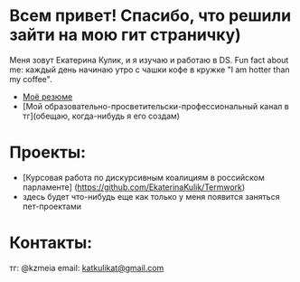 # Всем привет! Спасибо, что решили зайти на мою гит страничку)

Меня зовут Екатерина Кулик, и я изучаю и работаю в DS. Fun fact about me: каждый день начинаю утро с чашки кофе в кружке "I am hotter than my coffee".

- [Моё резюме](CV-2.pdf)
- [Мой образовательно-просветительски-профессиональный канал в тг](обещаю, когда-нибудь я его создам)

# Проекты:
- [Курсовая работа по дискурсивным коалициям в российском парламенте] (https://github.com/EkaterinaKulik/Termwork)
- здесь будет что-нибудь еще как только у меня появится заняться пет-проектами

# Контакты:
тг: @kzmeia
email: katkulikat@gmail.com


